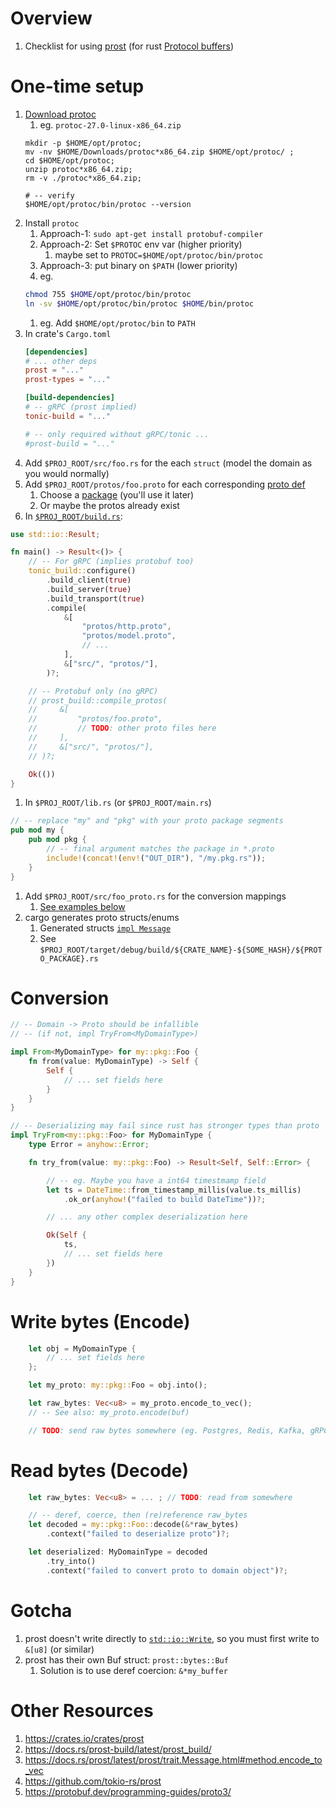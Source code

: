 # Overview
1. Checklist for using [prost](https://crates.io/crates/prost) (for rust [Protocol buffers](https://protobuf.dev/))


# One-time setup
1. [Download protoc](https://github.com/protocolbuffers/protobuf/releases/)
    1. eg. `protoc-27.0-linux-x86_64.zip`
    ```
    mkdir -p $HOME/opt/protoc;
    mv -nv $HOME/Downloads/protoc*x86_64.zip $HOME/opt/protoc/ ;
    cd $HOME/opt/protoc;
    unzip protoc*x86_64.zip;
    rm -v ./protoc*x86_64.zip;

    # -- verify
    $HOME/opt/protoc/bin/protoc --version
    ```
1. Install `protoc`
    1. Approach-1:
        `sudo apt-get install protobuf-compiler`
    1. Approach-2: Set `$PROTOC` env var (higher priority)
        1. maybe set to `PROTOC=$HOME/opt/protoc/bin/protoc`
    1. Approach-3: put binary on `$PATH` (lower priority)
    1. eg.
    ```bash
    chmod 755 $HOME/opt/protoc/bin/protoc
    ln -sv $HOME/opt/protoc/bin/protoc $HOME/bin/protoc
    ```
    1. eg. Add `$HOME/opt/protoc/bin` to `PATH`
1. In crate's `Cargo.toml`
    ```toml
    [dependencies]
    # ... other deps
    prost = "..."
    prost-types = "..."

    [build-dependencies]
    # -- gRPC (prost implied)
    tonic-build = "..."

    # -- only required without gRPC/tonic ...
    #prost-build = "..."
    ```
1. Add `$PROJ_ROOT/src/foo.rs` for the each `struct` (model the domain as you would normally)
1. Add `$PROJ_ROOT/protos/foo.proto` for each corresponding [proto def](https://protobuf.dev/programming-guides/proto3/)
    1. Choose a [package](https://protobuf.dev/programming-guides/proto3/#packages) (you'll use it later)
    1. Or maybe the protos already exist
1. In [`$PROJ_ROOT/build.rs`](https://docs.rs/prost-build/latest/prost_build/):
```rs
use std::io::Result;

fn main() -> Result<()> {
    // -- For gRPC (implies protobuf too)
    tonic_build::configure()
        .build_client(true)
        .build_server(true)
        .build_transport(true)
        .compile(
            &[
                "protos/http.proto",
                "protos/model.proto",
                // ...
            ],
            &["src/", "protos/"],
        )?;

    // -- Protobuf only (no gRPC)
    // prost_build::compile_protos(
    //     &[
    //         "protos/foo.proto",
    //         // TODO: other proto files here
    //     ],
    //     &["src/", "protos/"],
    // )?;

    Ok(())
}
```
1. In `$PROJ_ROOT/lib.rs` (or `$PROJ_ROOT/main.rs`)
```rs
// -- replace "my" and "pkg" with your proto package segments
pub mod my {
    pub mod pkg {
        // -- final argument matches the package in *.proto
        include!(concat!(env!("OUT_DIR"), "/my.pkg.rs"));
    }
}
```
1. Add `$PROJ_ROOT/src/foo_proto.rs` for the conversion mappings
    1. [See examples below](https://github.com/wcarmon/docs/blob/main/rust/protobuf.md#conversion)
1. cargo generates proto structs/enums
    1. Generated structs [`impl Message`](https://docs.rs/prost/latest/prost/trait.Message.html)
    1. See `$PROJ_ROOT/target/debug/build/${CRATE_NAME}-${SOME_HASH}/${PROTO_PACKAGE}.rs`


# Conversion
```rust
// -- Domain -> Proto should be infallible
// -- (if not, impl TryFrom<MyDomainType>)

impl From<MyDomainType> for my::pkg::Foo {
    fn from(value: MyDomainType) -> Self {
        Self {
            // ... set fields here
        }
    }
}

// -- Deserializing may fail since rust has stronger types than proto
impl TryFrom<my::pkg::Foo> for MyDomainType {
    type Error = anyhow::Error;

    fn try_from(value: my::pkg::Foo) -> Result<Self, Self::Error> {

        // -- eg. Maybe you have a int64 timestmamp field
        let ts = DateTime::from_timestamp_millis(value.ts_millis)
            .ok_or(anyhow!("failed to build DateTime"))?;

        // ... any other complex deserialization here

        Ok(Self {
            ts,
            // ... set fields here
        })
    }
}
```


# Write bytes (Encode)
```rust
    let obj = MyDomainType {
        // ... set fields here
    };

    let my_proto: my::pkg::Foo = obj.into();

    let raw_bytes: Vec<u8> = my_proto.encode_to_vec();
    // -- See also: my_proto.encode(buf)

    // TODO: send raw bytes somewhere (eg. Postgres, Redis, Kafka, gRPC, Hazelcast)
```

# Read bytes (Decode)
```rust
    let raw_bytes: Vec<u8> = ... ; // TODO: read from somewhere

    // -- deref, coerce, then (re)reference raw_bytes
    let decoded = my::pkg::Foo::decode(&*raw_bytes)
        .context("failed to deserialize proto")?;

    let deserialized: MyDomainType = decoded
        .try_into()
        .context("failed to convert proto to domain object")?;
```

# Gotcha
1. prost doesn't write directly to [`std::io::Write`](./io.file.md), so you must first write to `&[u8]` (or similar)
1. prost has their own Buf struct: `prost::bytes::Buf`
    1. Solution is to use deref coercion: `&*my_buffer`


# Other Resources
1. https://crates.io/crates/prost
1. https://docs.rs/prost-build/latest/prost_build/
1. https://docs.rs/prost/latest/prost/trait.Message.html#method.encode_to_vec
1. https://github.com/tokio-rs/prost
1. https://protobuf.dev/programming-guides/proto3/
